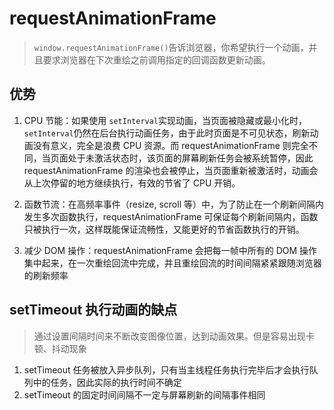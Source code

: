 # requestAnimationFrame

> `window.requestAnimationFrame()`告诉浏览器，你希望执行一个动画，并且要求浏览器在下次重绘之前调用指定的回调函数更新动画。

## 优势

1. CPU 节能：如果使用 `setInterval`实现动画，当页面被隐藏或最小化时，`setInterval`仍然在后台执行动画任务，由于此时页面是不可见状态，刷新动画没有意义，完全是浪费 CPU 资源。而 requestAnimationFrame 则完全不同，当页面处于未激活状态时，该页面的屏幕刷新任务会被系统暂停，因此 requestAnimationFrame 的渲染也会被停止，当页面重新被激活时，动画会从上次停留的地方继续执行，有效的节省了 CPU 开销。

2. 函数节流：在高频率事件（resize, scroll 等）中，为了防止在一个刷新间隔内发生多次函数执行，requestAnimationFrame 可保证每个刷新间隔内，函数只被执行一次，这样既能保证流畅性，又能更好的节省函数执行的开销。

3. 减少 DOM 操作：requestAnimationFrame 会把每一帧中所有的 DOM 操作集中起来，在一次重绘回流中完成，并且重绘回流的时间间隔紧紧跟随浏览器的刷新频率

## setTimeout 执行动画的缺点

> 通过设置间隔时间来不断改变图像位置，达到动画效果。但是容易出现卡顿、抖动现象

1. setTimeout 任务被放入异步队列，只有当主线程任务执行完毕后才会执行队列中的任务，因此实际的执行时间不确定
2. setTimeout 的固定时间间隔不一定与屏幕刷新的间隔事件相同
